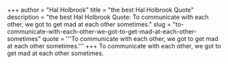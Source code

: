 +++
author = "Hal Holbrook"
title = "the best Hal Holbrook Quote"
description = "the best Hal Holbrook Quote: To communicate with each other, we got to get mad at each other sometimes."
slug = "to-communicate-with-each-other-we-got-to-get-mad-at-each-other-sometimes"
quote = '''To communicate with each other, we got to get mad at each other sometimes.'''
+++
To communicate with each other, we got to get mad at each other sometimes.
